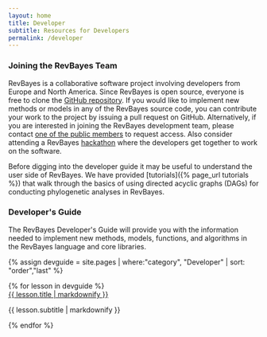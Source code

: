 ```yaml
---
layout: home
title: Developer
subtitle: Resources for Developers
permalink: /developer
---
```


### Joining the RevBayes Team

RevBayes is a collaborative software project involving developers from Europe and North America. 
Since RevBayes is open source, everyone is free to clone the [GitHub repository](https://github.com/revbayes/revbayes). 
If you would like to implement new methods or models in any of the RevBayes source code, you can contribute your work to the project by issuing a pull request on GitHub. 
Alternatively, if you are interested in joining the RevBayes development team, please contact [one of the public members](https://github.com/orgs/revbayes/people) to request access.
Also consider attending a RevBayes <a href="{% page_url hackathons %}">hackathon</a> where the developers get together to work on the software. 

Before digging into the developer guide it may be useful to understand the user side of RevBayes. We have provided [tutorials]({% page_url tutorials %}) that walk through the basics of using directed acyclic graphs (DAGs) for conducting phylogenetic analyses in RevBayes.   

### Developer's Guide

The RevBayes Developer's Guide will provide you with the information needed to implement new methods, models, functions, and algorithms in the RevBayes language and core libraries. 


{% assign devguide = site.pages | where:"category", "Developer" | sort: "order","last" %}
<div class="tutorialbox">
{% for lesson in devguide %}
<div class="tutorial">
<a class="title" href="{{ site.baseurl }}{{ lesson.url }}">{{ lesson.title | markdownify }}</a>
<p class="subtitle">{{ lesson.subtitle | markdownify }}</p>
</div>
{% endfor %}
</div>
